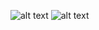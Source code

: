 ![alt text](https://github.com/SukruGokk/python-flask-pastebin/blob/main/resim_2023-02-10_221814655.png?raw=true)
![alt text](https://github.com/SukruGokk/python-flask-pastebin/blob/main/resim_2023-02-10_221823567.png?raw=true)
